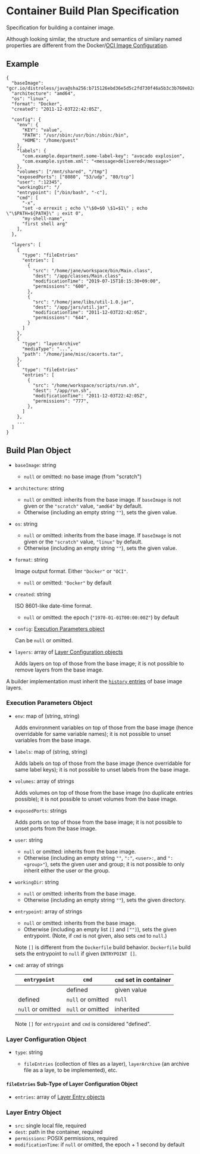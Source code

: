# Container Build Plan Specification

Specification for building a container image.

Although looking similar, the structure and semantics of similary named properties are different from the Docker/[OCI Image Configuration](https://github.com/opencontainers/image-spec/blob/master/config.md).

## Example

```
{
  "baseImage": "gcr.io/distroless/java@sha256:b715126ebd36e5d5c2fd730f46a5b3c3b760e82dc18dffff7f5498d0151137c9",
  "architecture": "amd64",
  "os": "linux",
  "format": "Docker",
  "created": "2011-12-03T22:42:05Z",

  "config": {
    "env": {
      "KEY": "value",
      "PATH": "/usr/sbin:/usr/bin:/sbin:/bin",
      "HOME": "/home/guest"
    },
    "labels": {
      "com.example.department.some-label-key": "avocado explosion",
      "com.example.system.xml": "<message>delivered</message>"
    },
    "volumes": ["/mnt/shared", "/tmp"]
    "exposedPorts": ["8080", "53/udp", "80/tcp"]
    "user": ":12345",
    "workingDir": "/
    "entrypoint": ["/bin/bash", "-c"],
    "cmd": [
      "-x",
      "set -o errexit ; echo \"\$0=$0 \$1=$1\" ; echo \"\$PATH=${PATH}\" ; exit 0",
      "my-shell-name",
      "first shell arg"
    ],
  },

  "layers": [
    {
      "type": "fileEntries"
      "entries": [
        {
          "src": "/home/jane/workspace/bin/Main.class",
          "dest": "/app/classes/Main.class",
          "modificationTime": "2019-07-15T10:15:30+09:00",
          "permissions": "600",
        },
        {
          "src": "/home/jane/libs/util-1.0.jar",
          "dest": "/app/jars/util.jar",
          "modificationTime": "2011-12-03T22:42:05Z",
          "permissions": "644",
        }
      ]
    },
    {
      "type": "layerArchive"
      "mediaType": "...",
      "path": "/home/jane/misc/cacerts.tar",
    },
    {
      "type": "fileEntries"
      "entries": [
        {
          "src": "/home/workspace/scripts/run.sh",
          "dest": "/app/run.sh",
          "modificationTime": "2011-12-03T22:42:05Z",
          "permissions": "777",
        },
      ]
    },
    ...
  ]
}
```

## Build Plan Object

* `baseImage`: string

   - `null` or omitted: no base image (from "scratch")

* `architecture`: string

   - `null` or omitted: inherits from the base image. If `baseImage` is not given or the `"scratch"` value, `"amd64"` by default.
   - Otherwise (including an empty string `""`), sets the given value.

* `os`: string

   - `null` or omitted: inherits from the base image. If `baseImage` is not given or the `"scratch"` value, `"linux"` by default.
   - Otherwise (including an empty string `""`), sets the given value.

* `format`: string

   Image output format. Either `"Docker"` or `"OCI"`.

   - `null` or omitted: `"Docker"` by default

* `created`: string

   ISO 8601-like date-time format.

   - `null` or omitted: the epoch (`"1970-01-01T00:00:00Z"`) by default

* `config`: [Execution Parameters object](#execution-parameters-object)

   Can be `null` or omitted.

* `layers`: array of [Layer Configuration objects](#layer-configuration-object)

   Adds layers on top of those from the base image; it is not possible to remove layers from the base image.

A builder implementation must inherit the [`history` entries](https://github.com/opencontainers/image-spec/blob/master/config.md) of base image layers.

### Execution Parameters Object

* `env`: map of (string, string)

   Adds environment variables on top of those from the base image (hence overridable for same variable names); it is not possible to unset variables from the base image.

* `labels`: map of (string, string)

   Adds labels on top of those from the base image (hence overridable for same label keys); it is not possible to unset labels from the base image.

* `volumes`: array of strings

   Adds volumes on top of those from the base image (no duplicate entries possible); it is not possible to unset volumes from the base image.

* `exposedPorts`: strings

   Adds ports on top of those from the base image; it is not possible to unset ports from the base image.

* `user`: string

   - `null` or omitted: inherits from the base image.
   - Otherwise (including an empty string `""`, `":"`, `<user>:`, and `":<group>"`), sets the given user and group; it is not possible to only inherit either the user or the group.

* `workingDir`: string

   - `null` or omitted: inherits from the base image.
   - Otherwise (including an empty string `""`), sets the given directory.

* `entrypoint`: array of strings

   - `null` or omitted: inherits from the base image.
   - Otherwise (including an empty list `[]` and `[""]`), sets the given entrypoint. (Note, if `cmd` is not given, also sets `cmd` to `null`.)
 
   Note `[]` is different from the `Dockerfile` build behavior. `Dockerfile` build sets the entrypoint to `null` if given `ENTRYPOINT []`.

* `cmd`: array of strings

   | `entrypoint`      | `cmd`             | `cmd` set in container |
   |-------------------|-------------------|------------------------|
   |                   | defined           | given value            |
   | defined           | `null` or omitted | `null`                 |
   | `null` or omitted | `null` or omitted | inherited              |

   Note `[]` for `entrypoint` and `cmd` is considered "defined".

### Layer Configuration Object

* `type`: string

   - `fileEntries` (collection of files as a layer), `layerArchive` (an archive file as a laye, to be implemented), etc.

#### `fileEntries` Sub-Type of Layer Configuration Object

* `entries`: array of [Layer Entry objects](#layer-entry-object)

### Layer Entry Object

* `src`: single local file, required
* `dest`: path in the container, required
* `permissions`: POSIX permissions, required
* `modificationTime`: if `null` or omitted, the epoch + 1 second by default
